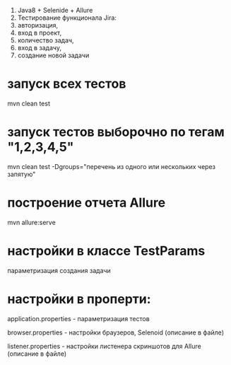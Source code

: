 1. Java8 + Selenide + Allure
2. Тестирование функционала Jira: 
3. авторизация, 
4. вход в проект, 
5. количество задач, 
6. вход в задачу, 
7. создание новой задачи

# запуск всех тестов
mvn clean test

# запуск тестов выборочно по тегам "1,2,3,4,5"
mvn clean test -Dgroups="перечень из одного или нескольких через запятую"

# построение отчета Allure
mvn allure:serve

# настройки в классе TestParams
параметризация создания задачи

# настройки в проперти:
application.properties - параметризация тестов

browser.properties - настройки браузеров, Selenoid (описание в файле)

listener.properties - настройки листенера скриншотов для Allure (описание в файле)

